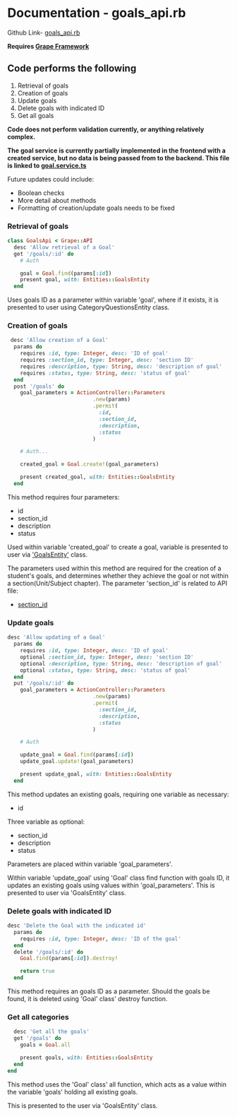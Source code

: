 # Documentation - goals_api.rb

Github Link-
[goals_api.rb](https://github.com/thoth-tech/dream-big/blob/d72249d788068c71962e5a760ab1e15caef50ce5/dream-big-api/app/api/goals_api.rb)

**Requires [Grape Framework](https://github.com/ruby-grape/grape#what-is-grape)**

## Code performs the following

1. Retrieval of goals
2. Creation of goals
3. Update goals
4. Delete goals with indicated ID
5. Get all goals

**Code does not perform validation currently, or anything relatively complex.**

**The goal service is currently partially implemented in the frontend with a created service, but no
data is being passed from to the backend. This file is linked to
[goal.service.ts](https://github.com/thoth-tech/dream-big/blob/d72249d788068c71962e5a760ab1e15caef50ce5/dream-big-ui/src/app/services/goal.service.ts#L16)**

Future updates could include:

- Boolean checks
- More detail about methods
- Formatting of creation/update goals needs to be fixed

### Retrieval of goals

```ruby
class GoalsApi < Grape::API
  desc 'Allow retrieval of a Goal'
  get '/goals/:id' do
    # Auth

    goal = Goal.find(params[:id])
    present goal, with: Entities::GoalsEntity
  end
```

Uses goals ID as a parameter within variable 'goal', where if it exists, it is presented to user
using CategoryQuestionsEntity class.

### Creation of goals

```ruby
 desc 'Allow creation of a Goal'
  params do
    requires :id, type: Integer, desc: 'ID of goal'
    requires :section_id, type: Integer, desc: 'section ID'
    requires :description, type: String, desc: 'description of goal'
    requires :status, type: String, desc: 'status of goal'
  end
  post '/goals' do
    goal_parameters = ActionController::Parameters
                           .new(params)
                           .permit(
                             :id,
                             :section_id,
                             :description,
                             :status
                           )

    # Auth...

    created_goal = Goal.create!(goal_parameters)

    present created_goal, with: Entities::GoalsEntity
  end
```

This method requires four parameters:

- id
- section_id
- description
- status

Used within variable 'created_goal' to create a goal, variable is presented to user via
['GoalsEntity'](https://github.com/thoth-tech/dream-big/blob/d72249d788068c71962e5a760ab1e15caef50ce5/dream-big-api/app/api/entities/goals_entity.rb#L2)
class.

The parameters used within this method are required for the creation of a student's goals, and
determines whether they achieve the goal or not within a section(Unit/Subject chapter). The
parameter 'section_id' is related to API file:

- [section_id](https://github.com/thoth-tech/dream-big/blob/d72249d788068c71962e5a760ab1e15caef50ce5/dream-big-api/app/api/sections_api.rb)

### Update goals

```ruby
desc 'Allow updating of a Goal'
  params do
    requires :id, type: Integer, desc: 'ID of goal'
    optional :section_id, type: Integer, desc: 'section ID'
    optional :description, type: String, desc: 'description of goal'
    optional :status, type: String, desc: 'status of goal'
  end
  put '/goals/:id' do
    goal_parameters = ActionController::Parameters
                           .new(params)
                           .permit(
                             :section_id,
                             :description,
                             :status
                           )

    # Auth

    update_goal = Goal.find(params[:id])
    update_goal.update!(goal_parameters)

    present update_goal, with: Entities::GoalsEntity
  end
```

This method updates an existing goals, requiring one variable as necessary:

- id

Three variable as optional:

- section_id
- description
- status

Parameters are placed within variable 'goal_parameters'.

Within variable 'update_goal' using 'Goal' class find function with goals ID, it updates an existing
goals using values within 'goal_parameters'. This is presented to user via 'GoalsEntity' class.

### Delete goals with indicated ID

```ruby
desc 'Delete the Goal with the indicated id'
  params do
    requires :id, type: Integer, desc: 'ID of the goal'
  end
  delete '/goals/:id' do
    Goal.find(params[:id]).destroy!

    return true
  end
```

This method requires an goals ID as a parameter. Should the goals be found, it is deleted using
'Goal' class' destroy function.

### Get all categories

```ruby
  desc 'Get all the goals'
  get '/goals' do
    goals = Goal.all

    present goals, with: Entities::GoalsEntity
  end
end
```

This method uses the 'Goal' class' all function, which acts as a value within the variable 'goals'
holding all existing goals.

This is presented to the user via 'GoalsEntity' class.
